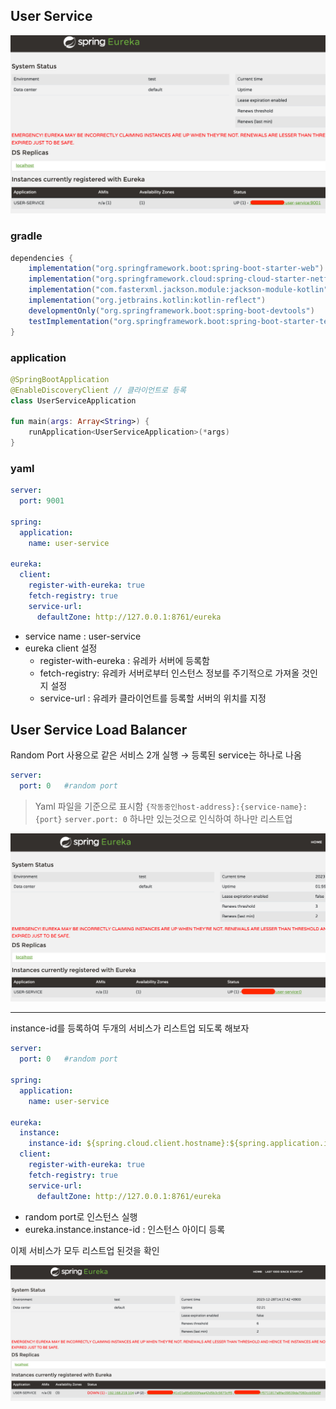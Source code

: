 ## User Service
![Untitled](./images/userservice-regist.png)
### gradle

```groovy
dependencies {
    implementation("org.springframework.boot:spring-boot-starter-web")
    implementation("org.springframework.cloud:spring-cloud-starter-netflix-eureka-client")
    implementation("com.fasterxml.jackson.module:jackson-module-kotlin")
    implementation("org.jetbrains.kotlin:kotlin-reflect")
    developmentOnly("org.springframework.boot:spring-boot-devtools")
    testImplementation("org.springframework.boot:spring-boot-starter-test")
}
```

### application

```kotlin
@SpringBootApplication
@EnableDiscoveryClient // 클라이언트로 등록
class UserServiceApplication

fun main(args: Array<String>) {
    runApplication<UserServiceApplication>(*args)
}
```

### yaml

```yaml
server:
  port: 9001

spring:
  application:
    name: user-service

eureka:
  client:
    register-with-eureka: true
    fetch-registry: true
    service-url:
      defaultZone: http://127.0.0.1:8761/eureka
```

- service name : user-service
- eureka client 설정
    - register-with-eureka : 유레카 서버에 등록함
    - fetch-registry: 유레카 서버로부터 인스턴스 정보를 주기적으로 가져올 것인지 설정
    - service-url : 유레카 클라이언트를 등록할 서버의 위치를 지정 

## User Service Load Balancer

Random Port 사용으로 같은 서비스 2개 실행 → 등록된 service는 하나로 나옴

```yaml
server:
  port: 0   #random port
```

> Yaml 파일을 기준으로 표시함 `{작동중인host-address}:{service-name}:{port}`
`server.port: 0` 하나만 있는것으로 인식하여 하나만 리스트업
>

![Untitled](./images/userservice-randomport.png)

---

instance-id를 등록하여 두개의 서비스가 리스트업 되도록 해보자

```yaml
server:
  port: 0   #random port

spring:
  application:
    name: user-service

eureka:
  instance:
    instance-id: ${spring.cloud.client.hostname}:${spring.application.instance_id:${random.value}}
  client:
    register-with-eureka: true
    fetch-registry: true
    service-url:
      defaultZone: http://127.0.0.1:8761/eureka
```

- random port로 인스턴스 실행
- eureka.instance.instance-id : 인스턴스 아이디 등록

이제 서비스가 모두 리스트업 된것을 확인

![Untitled](./images/userservice-instance-id.png)
